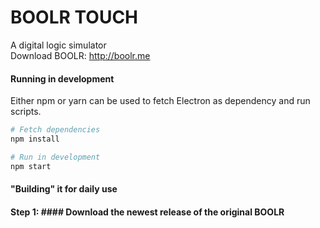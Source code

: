 # BOOLR TOUCH
A digital logic simulator  
Download BOOLR: http://boolr.me

#### Running in development

Either npm or yarn can be used to fetch Electron as dependency and run scripts.

```bash
# Fetch dependencies
npm install

# Run in development
npm start
```

#### "Building" it for daily use

#### Step 1: #### Download the newest release of the original BOOLR

